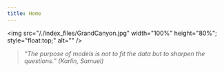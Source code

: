 ```yaml
---
title: Home
---
```

<img src="/./index_files/GrandCanyon.jpg" width="100%" height="80%"; style="float:top;" alt="" />

<!-- <img src="/./index_files/dilbertprogramming.png" width="100%" height="100%"; style="float:top;" alt="" />
 -->
<!-- ![](/./_index_files/dilbertprogramming.png) -->

 
>_“The purpose of models is not to fit the data but to sharpen the questions.” (Karlin, Samuel)_

 

